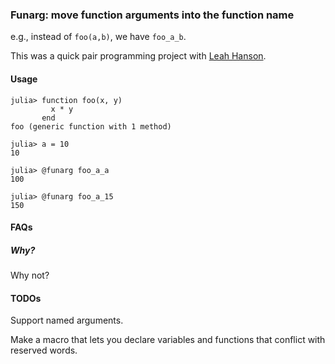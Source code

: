 ### Funarg: move function arguments into the function name

e.g., instead of `foo(a,b)`, we have `foo_a_b`.

This was a quick pair programming project with [Leah Hanson](https://github.com/astrieanna/).

#### Usage

~~~
julia> function foo(x, y)
         x * y
       end
foo (generic function with 1 method)
~~~

~~~
julia> a = 10
10
~~~

~~~
julia> @funarg foo_a_a
100
~~~

~~~
julia> @funarg foo_a_15
150
~~~

#### FAQs

##### Why?
Why not?

#### TODOs
Support named arguments.

Make a macro that lets you declare variables and functions that conflict with reserved words.


